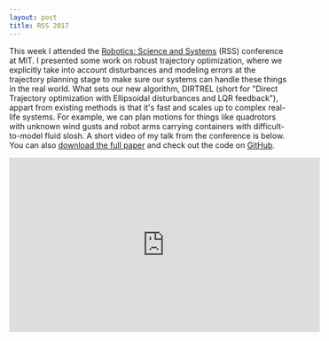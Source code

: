 ```yaml
---
layout: post
title: RSS 2017
---
```


This week I attended the [Robotics: Science and Systems](http://www.roboticsconference.org/) (RSS) conference at MIT. I presented some work on robust trajectory optimization, where we explicitly take into account disturbances and modeling errors at the trajectory planning stage to make sure our systems can handle these things in the real world. What sets our new algorithm, DIRTREL (short for "Direct Trajectory optimization with Ellipsoidal disturbances and LQR feedback"), appart from existing methods is that it's fast and scales up to complex real-life systems. For example, we can plan motions for things like quadrotors with unknown wind gusts and robot arms carrying containers with difficult-to-model fluid slosh. A short video of my talk from the conference is below. You can also [download the full paper](/docs/dirtrel.pdf) and check out the code on [GitHub](https://github.com/HarvardAgileRoboticsLab/drake/tree/dirtrel).

<div class="video-container">
	<iframe width="560" height="315" src="https://www.youtube.com/embed/qktInfxGBvM" frameborder="0" allowfullscreen></iframe>
</div>
